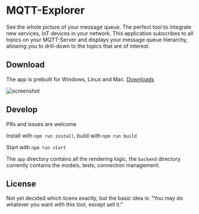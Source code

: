 # MQTT-Explorer

See the whole picture of your message queue.
The perfect tool to integrate new services, IoT devices in your network.
This application subscribes to all topics on your MQTT-Server and displays your message queue hierarchy, allowing you to drill-down to the topics that are of interest.

## Download
The app is prebuilt for Windows, Linux and Mac. [Downloads](https://github.com/thomasnordquist/MQTT-Explorer/releases)

![screenshot](https://user-images.githubusercontent.com/7721625/51086078-340c1c00-1742-11e9-83a9-07f932055467.png)


## Develop
PRs and issues are welcome

Install with `npm run install`, build with `npm run build`

Start with `npm run start`

The `app` directory contains all the rendering logic, the `backend` directory currently contains the models, tests, connection management.

## License
Not yet decided which licens exactly, but the basic idea is: "You may do whatever you want with this tool, except sell it."

